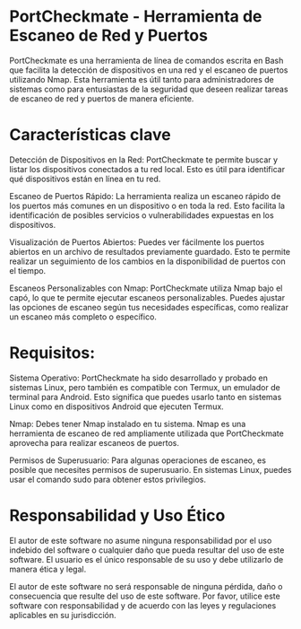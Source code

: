 # PortCheckmate - Herramienta de Escaneo de Red y Puertos
PortCheckmate es una herramienta de línea de comandos escrita en Bash que facilita la
detección de dispositivos en una red y el escaneo de puertos utilizando Nmap. Esta herramienta es útil 
tanto para administradores de sistemas como para entusiastas de la seguridad que deseen realizar
tareas de escaneo de red y puertos de manera eficiente.

# Características clave
Detección de Dispositivos en la Red: PortCheckmate te permite buscar y listar los dispositivos conectados a tu red local. 
Esto es útil para identificar qué dispositivos están en línea en tu red.

Escaneo de Puertos Rápido: La herramienta realiza un escaneo rápido de los puertos más comunes en un dispositivo o en toda la red.
Esto facilita la identificación de posibles servicios o vulnerabilidades expuestas en los dispositivos.

Visualización de Puertos Abiertos: Puedes ver fácilmente los puertos abiertos en un archivo de resultados previamente guardado. 
Esto te permite realizar un seguimiento de los cambios en la disponibilidad de puertos con el tiempo.

Escaneos Personalizables con Nmap: PortCheckmate utiliza Nmap bajo el capó, lo que te permite ejecutar escaneos personalizables.
Puedes ajustar las opciones de escaneo según tus necesidades específicas, como realizar un escaneo más completo o específico.


# Requisitos:

Sistema Operativo: PortCheckmate ha sido desarrollado y probado en sistemas Linux, pero también es compatible con Termux, 
un emulador de terminal para Android. Esto significa que puedes usarlo tanto en sistemas Linux como en dispositivos Android que ejecuten Termux.

Nmap: Debes tener Nmap instalado en tu sistema. Nmap es una herramienta de escaneo de red ampliamente utilizada que PortCheckmate
aprovecha para realizar escaneos de puertos.

Permisos de Superusuario: Para algunas operaciones de escaneo, es posible que necesites permisos de superusuario. En sistemas Linux,
puedes usar el comando sudo para obtener estos privilegios.


# Responsabilidad y Uso Ético
El autor de este software no asume ninguna responsabilidad por el uso indebido del 
software o cualquier daño que pueda resultar del uso de este software. El usuario es el único 
responsable de su uso y debe utilizarlo de manera ética y legal.

El autor de este software no será responsable de ninguna pérdida, daño o consecuencia que resulte del uso de este software.
Por favor, utilice este software con responsabilidad y de acuerdo con las leyes y regulaciones aplicables en su jurisdicción.


